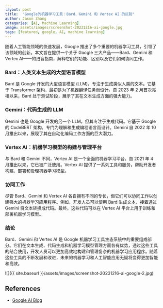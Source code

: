 ```yaml
---
layout: post
title:  "Google的机器学习工具：Bard、Gemini 和 Vertex AI 的区别"
author: Jason Zhang
categories: [AI, Machine Learning]
image: assets/images/screenshot-20231216-ai-google.jpg
tags: [featured, google, AI, machine learning]
---
```

随着人工智能领域的快速发展，Google 推出了多个重要的机器学习工具，引领了该领域的创新。本文旨在提供一个关于 Google 三大产品——Bard、Gemini 和 Vertex AI——的扫盲指南，解释它们的功能、区别以及它们如何协同工作。

### Bard：人类文本生成的大型语言模型

Bard 是 Google 开发的大型语言模型 (LLM)，专注于生成类似人类的文本。它基于 Transformer 架构，最初是为了机器翻译任务而设计。自 2023 年 2 月首次亮相以来，Bard 处于测试阶段，展示了其在文本生成方面的强大能力。

### Gemini：代码生成的 LLM

Gemini 也是 Google 开发的另一个 LLM，但其专注于生成代码。它基于 Google 的 CodeBERT 架构，专门为理解和生成编程语言而设计。Gemini 自 2022 年 10 月推出以来，展现了其在自动化编码工作方面的巨大潜力。

### Vertex AI：机器学习模型的构建与管理平台

与 Bard 和 Gemini 不同，Vertex AI 是一个全面的机器学习平台。自 2021 年 4 月推出以来，它已被广泛使用。Vertex AI 提供了一系列工具和服务，帮助开发者构建、部署和管理机器学习模型。

### 协同工作

尽管 Bard、Gemini 和 Vertex AI 各自拥有不同的专长，但它们可以协同工作以创建强大的机器学习应用程序。例如，开发人员可以使用 Bard 生成文本，接着通过 Gemini 将文本转换成代码。最终，这些代码可以在 Vertex AI 平台上用于训练和部署机器学习模型。

### 结论

Bard、Gemini 和 Vertex AI 是 Google 机器学习工具生态系统中的重要组成部分。它们在文本生成、代码生成和机器学习模型管理方面各有优势，通过这些工具的结合使用，开发人员可以更加高效地构建和管理复杂的机器学习应用程序。随着这些工具的不断发展和改进，未来的机器学习和人工智能应用无疑将变得更加智能和高效。

![]({{ site.baseurl }}/assets/images/screenshot-20231216-ai-google-2.jpg)

## References
- [Google AI Blog][links-1]

[links-1]: https://ai.googleblog.com/